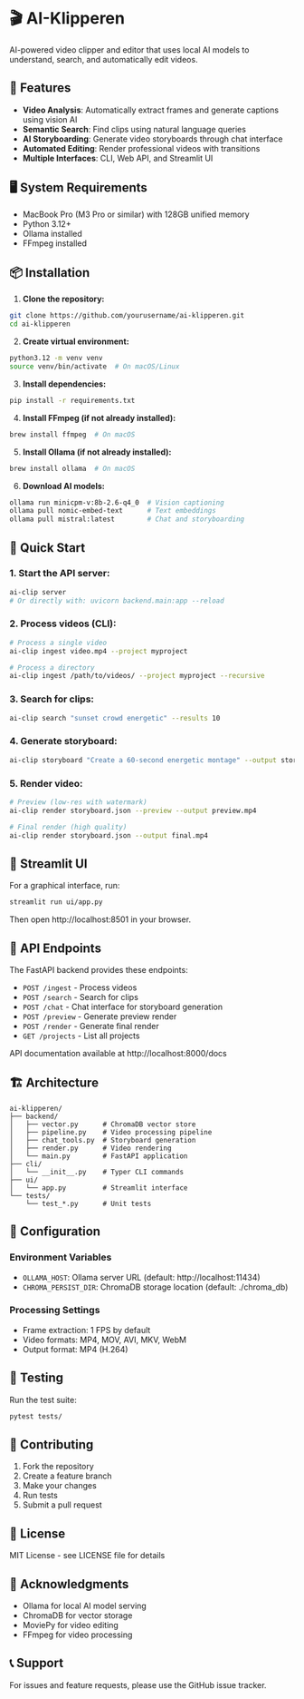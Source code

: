 # 🎬 AI-Klipperen

AI-powered video clipper and editor that uses local AI models to understand, search, and automatically edit videos.

## 🌟 Features

- **Video Analysis**: Automatically extract frames and generate captions using vision AI
- **Semantic Search**: Find clips using natural language queries
- **AI Storyboarding**: Generate video storyboards through chat interface
- **Automated Editing**: Render professional videos with transitions
- **Multiple Interfaces**: CLI, Web API, and Streamlit UI

## 🖥️ System Requirements

- MacBook Pro (M3 Pro or similar) with 128GB unified memory
- Python 3.12+
- Ollama installed
- FFmpeg installed

## 📦 Installation

1. **Clone the repository:**
```bash
git clone https://github.com/yourusername/ai-klipperen.git
cd ai-klipperen
```

2. **Create virtual environment:**
```bash
python3.12 -m venv venv
source venv/bin/activate  # On macOS/Linux
```

3. **Install dependencies:**
```bash
pip install -r requirements.txt
```

4. **Install FFmpeg (if not already installed):**
```bash
brew install ffmpeg  # On macOS
```

5. **Install Ollama (if not already installed):**
```bash
brew install ollama  # On macOS
```

6. **Download AI models:**
```bash
ollama run minicpm-v:8b-2.6-q4_0  # Vision captioning
ollama pull nomic-embed-text      # Text embeddings  
ollama pull mistral:latest        # Chat and storyboarding
```

## 🚀 Quick Start

### 1. Start the API server:
```bash
ai-clip server
# Or directly with: uvicorn backend.main:app --reload
```

### 2. Process videos (CLI):
```bash
# Process a single video
ai-clip ingest video.mp4 --project myproject

# Process a directory
ai-clip ingest /path/to/videos/ --project myproject --recursive
```

### 3. Search for clips:
```bash
ai-clip search "sunset crowd energetic" --results 10
```

### 4. Generate storyboard:
```bash
ai-clip storyboard "Create a 60-second energetic montage" --output storyboard.json
```

### 5. Render video:
```bash
# Preview (low-res with watermark)
ai-clip render storyboard.json --preview --output preview.mp4

# Final render (high quality)
ai-clip render storyboard.json --output final.mp4
```

## 🎨 Streamlit UI

For a graphical interface, run:
```bash
streamlit run ui/app.py
```

Then open http://localhost:8501 in your browser.

## 📡 API Endpoints

The FastAPI backend provides these endpoints:

- `POST /ingest` - Process videos
- `POST /search` - Search for clips
- `POST /chat` - Chat interface for storyboard generation
- `POST /preview` - Generate preview render
- `POST /render` - Generate final render
- `GET /projects` - List all projects

API documentation available at http://localhost:8000/docs

## 🏗️ Architecture

```
ai-klipperen/
├── backend/
│   ├── vector.py      # ChromaDB vector store
│   ├── pipeline.py    # Video processing pipeline
│   ├── chat_tools.py  # Storyboard generation
│   ├── render.py      # Video rendering
│   └── main.py        # FastAPI application
├── cli/
│   └── __init__.py    # Typer CLI commands
├── ui/
│   └── app.py         # Streamlit interface
└── tests/
    └── test_*.py      # Unit tests
```

## 🔧 Configuration

### Environment Variables

- `OLLAMA_HOST`: Ollama server URL (default: http://localhost:11434)
- `CHROMA_PERSIST_DIR`: ChromaDB storage location (default: ./chroma_db)

### Processing Settings

- Frame extraction: 1 FPS by default
- Video formats: MP4, MOV, AVI, MKV, WebM
- Output format: MP4 (H.264)

## 🧪 Testing

Run the test suite:
```bash
pytest tests/
```

## 🤝 Contributing

1. Fork the repository
2. Create a feature branch
3. Make your changes
4. Run tests
5. Submit a pull request

## 📄 License

MIT License - see LICENSE file for details

## 🙏 Acknowledgments

- Ollama for local AI model serving
- ChromaDB for vector storage
- MoviePy for video editing
- FFmpeg for video processing

## 📞 Support

For issues and feature requests, please use the GitHub issue tracker.